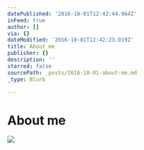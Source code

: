 ```yaml
---
datePublished: '2016-10-01T12:42:44.964Z'
inFeed: true
author: []
via: {}
dateModified: '2016-10-01T12:42:23.019Z'
title: About me
publisher: {}
description: ''
starred: false
sourcePath: _posts/2016-10-01-about-me.md
_type: Blurb

---
```

# About me
![](https://the-grid-user-content.s3-us-west-2.amazonaws.com/fe7bb4d4-c9b9-4b29-813a-6b7fd260c772.gif)